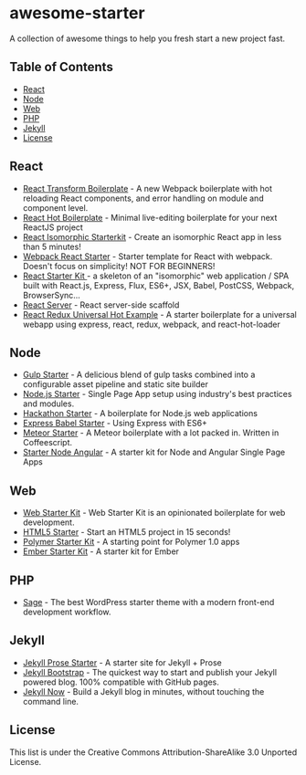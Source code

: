 # awesome-starter

A collection of awesome things to help you fresh start a new project fast.

## Table of Contents

<!-- START doctoc generated TOC please keep comment here to allow auto update -->
<!-- DON'T EDIT THIS SECTION, INSTEAD RE-RUN doctoc TO UPDATE -->


- [React](#react)
- [Node](#node)
- [Web](#web)
- [PHP](#php)
- [Jekyll](#jekyll)
- [License](#license)

<!-- END doctoc generated TOC please keep comment here to allow auto update -->

## React

- [React Transform Boilerplate](https://github.com/gaearon/react-transform-boilerplate) - A new Webpack boilerplate with hot reloading React components, and error handling on module and component level.
- [React Hot Boilerplate](https://github.com/gaearon/react-hot-boilerplate) - Minimal live-editing boilerplate for your next ReactJS project
- [React Isomorphic Starterkit](https://github.com/RickWong/react-isomorphic-starterkit) - Create an isomorphic React app in less than 5 minutes!
- [Webpack React Starter](https://github.com/webpack/react-starter) - Starter template for React with webpack. Doesn't focus on simplicity! NOT FOR BEGINNERS!
- [React Starter Kit ](https://github.com/kriasoft/react-starter-kit) - a skeleton of an "isomorphic" web application / SPA built with React.js, Express, Flux, ES6+, JSX, Babel, PostCSS, Webpack, BrowserSync...
- [React Server](https://github.com/egoist/react-server) - React server-side scaffold
- [React Redux Universal Hot Example](https://github.com/erikras/react-redux-universal-hot-example) - A starter boilerplate for a universal webapp using express, react, redux, webpack, and react-hot-loader

## Node

- [Gulp Starter](https://github.com/vigetlabs/gulp-starter) - A delicious blend of gulp tasks combined into a configurable asset pipeline and static site builder
- [Node.js Starter](https://github.com/rickyrauch/nodejs-starter) - Single Page App setup using industry's best practices and modules.
- [Hackathon Starter](https://github.com/sahat/hackathon-starter) - A boilerplate for Node.js web applications
- [Express Babel Starter](https://github.com/egoist/express-babel-starter) - Using Express with ES6+
- [Meteor Starter](https://github.com/yogiben/meteor-starter) - A Meteor boilerplate with a lot packed in. Written in Coffeescript.
- [Starter Node Angular](https://github.com/scotch-io/starter-node-angular) - A starter kit for Node and Angular Single Page Apps

## Web

- [Web Starter Kit](https://github.com/google/web-starter-kit) - Web Starter Kit is an opinionated boilerplate for web development.
- [HTML5 Starter](https://github.com/joomlapro/starter) - Start an HTML5 project in 15 seconds!
- [Polymer Starter Kit](https://github.com/PolymerElements/polymer-starter-kit) - A starting point for Polymer 1.0 apps
- [Ember Starter Kit](https://github.com/emberjs/starter-kit) - A starter kit for Ember

## PHP

- [Sage](https://github.com/roots/sage) - The best WordPress starter theme with a modern front-end development workflow. 

## Jekyll

- [Jekyll Prose Starter](https://github.com/prose/starter) - A starter site for Jekyll + Prose
- [Jekyll Bootstrap](https://github.com/plusjade/jekyll-bootstrap) - The quickest way to start and publish your Jekyll powered blog. 100% compatible with GitHub pages.
- [Jekyll Now](https://github.com/barryclark/jekyll-now) - Build a Jekyll blog in minutes, without touching the command line.


## License

This list is under the Creative Commons Attribution-ShareAlike 3.0 Unported License.